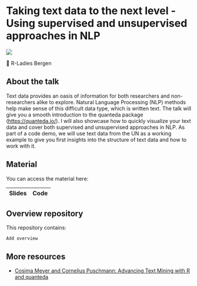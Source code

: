 # Taking text data to the next level - Using supervised and unsupervised approaches in NLP

[![](https://slack-imgs.com/?c=1&o1=ro&url=https%3A%2F%2Fsecure.meetupstatic.com%2Fphotos%2Fevent%2F3%2Fd%2Fa%2Fd%2F600_493395789.jpeg)](https://www.meetup.com/rladies-bergen/events/274392883/)

📍 R-Ladies Bergen

## About the talk

Text data provides an oasis of information for both researchers and non-researchers alike to explore. Natural Language Processing (NLP) methods help make sense of this difficult data type, which is written text. The talk will give you a smooth introduction to the quanteda package (https://quanteda.io/). I will also showcase how to quickly visualize your text data and cover both supervised and unsupervised approaches in NLP. As part of a code demo, we will use text data from the UN as a working example to give you first insights into the structure of text data and how to work with it.

## Material

You can access the material here:

| Slides | Code |
|--------|----------|


## Overview repository

This repository contains:

```
Add overview
```

## More resources

- [Cosima Meyer and Cornelius Puschmann: Advancing Text Mining with R and quanteda](https://www.mzes.uni-mannheim.de/socialsciencedatalab/article/advancing-text-mining/)
